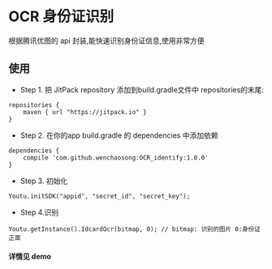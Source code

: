 
# OCR 身份证识别

根据腾讯优图的 api 封装,能快速识别身份证信息,使用非常方便

## 使用

- Step 1. 把 JitPack repository 添加到build.gradle文件中 repositories的末尾:
```
repositories {
    maven { url "https://jitpack.io" }
}
```
- Step 2. 在你的app build.gradle 的 dependencies 中添加依赖
```
dependencies {
	compile 'com.github.wenchaosong:OCR_identify:1.0.0'
}
```
- Step 3. 初始化
```
Youtu.initSDK("appid", "secret_id", "secret_key");
```
- Step 4.识别

```
Youtu.getInstance().IdcardOcr(bitmap, 0); // bitmap: 识别的图片 0:身份证正面
```

#### 详情见 demo
